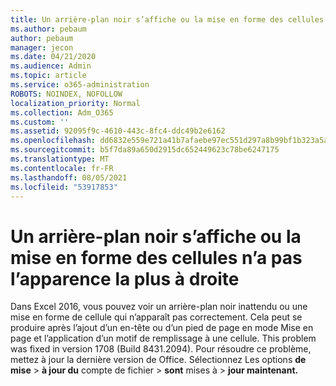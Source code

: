 ```yaml
---
title: Un arrière-plan noir s’affiche ou la mise en forme des cellules n’a pas l’apparence la plus à droite
ms.author: pebaum
author: pebaum
manager: jecon
ms.date: 04/21/2020
ms.audience: Admin
ms.topic: article
ms.service: o365-administration
ROBOTS: NOINDEX, NOFOLLOW
localization_priority: Normal
ms.collection: Adm_O365
ms.custom: ''
ms.assetid: 92095f9c-4610-443c-8fc4-ddc49b2e6162
ms.openlocfilehash: dd6832e559e721a41b7afaebe97ec551d297a8b99bf1b323a5a5680365eacfac
ms.sourcegitcommit: b5f7da89a650d2915dc652449623c78be6247175
ms.translationtype: MT
ms.contentlocale: fr-FR
ms.lasthandoff: 08/05/2021
ms.locfileid: "53917853"
---
```

# <a name="a-black-background-appears-or-cell-formatting-doesnt-look-right"></a>Un arrière-plan noir s’affiche ou la mise en forme des cellules n’a pas l’apparence la plus à droite

Dans Excel 2016, vous pouvez voir un arrière-plan noir inattendu ou une mise en forme de cellule qui n’apparaît pas correctement. Cela peut se produire après l’ajout d’un en-tête ou d’un pied de page en mode Mise en page et l’application d’un motif de remplissage à une cellule. This problem was fixed in version 1708 (Build 8431.2094). Pour résoudre ce problème, mettez à jour la dernière version de Office. Sélectionnez Les options **de mise** \> **à jour du** compte de fichier \> **sont** mises à \> **jour maintenant.**
  

